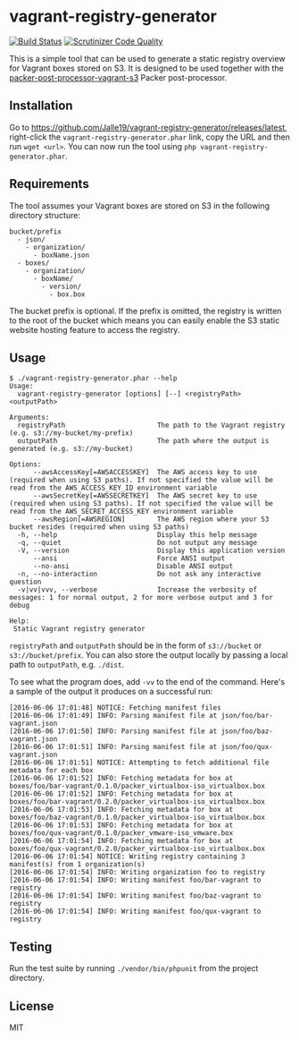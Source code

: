 # vagrant-registry-generator

[![Build Status](https://travis-ci.org/Jalle19/vagrant-registry-generator.svg?branch=master)](https://travis-ci.org/Jalle19/vagrant-registry-generator) 
[![Scrutinizer Code Quality](https://scrutinizer-ci.com/g/Jalle19/vagrant-registry-generator/badges/quality-score.png?b=master)](https://scrutinizer-ci.com/g/Jalle19/vagrant-registry-generator/?branch=master)

This is a simple tool that can be used to generate a static registry overview for Vagrant boxes stored on S3. It is 
designed to be used together with the [packer-post-processor-vagrant-s3](https://github.com/lmars/packer-post-processor-vagrant-s3) 
Packer post-processor.

## Installation

Go to https://github.com/Jalle19/vagrant-registry-generator/releases/latest, right-click the 
`vagrant-registry-generator.phar` link, copy the URL and then run `wget <url>`. You can now run the tool using 
`php vagrant-registry-generator.phar`.

## Requirements

The tool assumes your Vagrant boxes are stored on S3 in the following directory structure:

```
bucket/prefix
  - json/
    - organization/
      - boxName.json
  - boxes/
    - organization/
      - boxName/
        - version/
          - box.box
```

The bucket prefix is optional. If the prefix is omitted, the registry is written to the root of the bucket which means 
you can easily enable the S3 static website hosting feature to access the registry.

## Usage

```
$ ./vagrant-registry-generator.phar --help
Usage:
  vagrant-registry-generator [options] [--] <registryPath> <outputPath>

Arguments:
  registryPath                       The path to the Vagrant registry (e.g. s3://my-bucket/my-prefix)
  outputPath                         The path where the output is generated (e.g. s3://my-bucket)

Options:
      --awsAccessKey[=AWSACCESSKEY]  The AWS access key to use (required when using S3 paths). If not specified the value will be read from the AWS_ACCESS_KEY_ID environment variable
      --awsSecretKey[=AWSSECRETKEY]  The AWS secret key to use (required when using S3 paths). If not specified the value will be read from the AWS_SECRET_ACCESS_KEY environment variable
      --awsRegion[=AWSREGION]        The AWS region where your S3 bucket resides (required when using S3 paths)
  -h, --help                         Display this help message
  -q, --quiet                        Do not output any message
  -V, --version                      Display this application version
      --ansi                         Force ANSI output
      --no-ansi                      Disable ANSI output
  -n, --no-interaction               Do not ask any interactive question
  -v|vv|vvv, --verbose               Increase the verbosity of messages: 1 for normal output, 2 for more verbose output and 3 for debug

Help:
 Static Vagrant registry generator
```

`registryPath` and `outputPath` should be in the form of `s3://bucket` or `s3://bucket/prefix`. You can also store the output locally 
by passing a local path to `outputPath`, e.g. `./dist`.

To see what the program does, add `-vv` to the end of the command. Here's a sample of the output it produces on a 
successful run:

```
[2016-06-06 17:01:48] NOTICE: Fetching manifest files
[2016-06-06 17:01:49] INFO: Parsing manifest file at json/foo/bar-vagrant.json
[2016-06-06 17:01:50] INFO: Parsing manifest file at json/foo/baz-vagrant.json
[2016-06-06 17:01:51] INFO: Parsing manifest file at json/foo/qux-vagrant.json
[2016-06-06 17:01:51] NOTICE: Attempting to fetch additional file metadata for each box
[2016-06-06 17:01:52] INFO: Fetching metadata for box at boxes/foo/bar-vagrant/0.1.0/packer_virtualbox-iso_virtualbox.box
[2016-06-06 17:01:52] INFO: Fetching metadata for box at boxes/foo/bar-vagrant/0.2.0/packer_virtualbox-iso_virtualbox.box
[2016-06-06 17:01:53] INFO: Fetching metadata for box at boxes/foo/baz-vagrant/0.1.0/packer_virtualbox-iso_virtualbox.box
[2016-06-06 17:01:53] INFO: Fetching metadata for box at boxes/foo/qux-vagrant/0.1.0/packer_vmware-iso_vmware.box
[2016-06-06 17:01:54] INFO: Fetching metadata for box at boxes/foo/qux-vagrant/0.2.0/packer_virtualbox-iso_virtualbox.box
[2016-06-06 17:01:54] NOTICE: Writing registry containing 3 manifest(s) from 1 organization(s)
[2016-06-06 17:01:54] INFO: Writing organization foo to registry
[2016-06-06 17:01:54] INFO: Writing manifest foo/bar-vagrant to registry
[2016-06-06 17:01:54] INFO: Writing manifest foo/baz-vagrant to registry
[2016-06-06 17:01:54] INFO: Writing manifest foo/qux-vagrant to registry
```

## Testing

Run the test suite by running `./vendor/bin/phpunit` from the project directory.

## License

MIT
